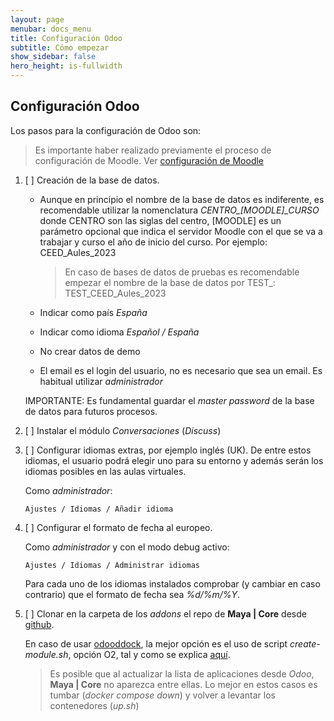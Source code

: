 ```yaml
---
layout: page
menubar: docs_menu
title: Configuración Odoo
subtitle: Cómo empezar
show_sidebar: false
hero_height: is-fullwidth
---
```


## Configuración Odoo

Los pasos para la configuración de Odoo son:

  > Es importante haber realizado previamente el proceso de configuración de Moodle. Ver [configuración de Moodle](/maya-core/docs/como-empezar/moodle-config.md)

  1. [ ] Creación de la base de datos. 

     * Aunque en principio el nombre de la base de datos es indiferente, es recomendable utilizar la nomenclatura *CENTRO_[MOODLE]_CURSO* donde CENTRO son las siglas del centro, [MOODLE] es un parámetro opcional que indica el servidor Moodle con el que se va a trabajar y curso el año de inicio del curso. Por ejemplo: CEED_Aules_2023

       > En caso de bases de datos de pruebas es recomendable empezar el nombre de la base de datos por TEST_: TEST_CEED_Aules_2023

     * Indicar como país _España_

     * Indicar como idioma _Español / España_

     * No crear datos de demo

     * El email es el login del usuario, no es necesario que sea un email. Es habitual utilizar _administrador_

     IMPORTANTE: Es fundamental guardar el _master password_ de la base de datos para futuros procesos.

  2. [ ] Instalar el módulo _Conversaciones_ (_Discuss_)

  3. [ ] Configurar idiomas extras, por ejemplo inglés (UK). De entre estos idiomas, el usuario podrá elegir uno para su entorno y además serán los idiomas posibles en las aulas virtuales.

      Como _administrador_:

         Ajustes / Idiomas / Añadir idioma

  4. [ ] Configurar el formato de fecha al europeo. 
  
      Como _administrador_ y con el modo debug activo:

         Ajustes / Idiomas / Administrar idiomas
      
      Para cada uno de los idiomas instalados comprobar (y cambiar en caso contrario) que el formato de fecha sea _%d/%m/%Y_.
  
  5. [ ] Clonar en la carpeta de los _addons_ el repo de **Maya | Core** desde [github](https://github.com/CEED-Informatica/maya_core). 
     
     En caso de usar [odooddock](https://aoltra.github.io/odoodock/), la mejor opción es el uso de script _create-module.sh_, opción O2, tal y como se explica [aquí](https://aoltra.github.io/odoodock/docs/modulos/crear-modulos-script).

     > Es posible que al actualizar la lista de aplicaciones desde _Odoo_, **Maya | Core** no aparezca entre ellas. Lo mejor en estos casos es tumbar (_docker compose down_) y volver a levantar los contenedores (_up.sh_)

  
